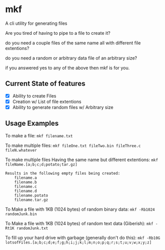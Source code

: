 # mkf
A cli utility for generating files

Are you tired of having to pipe to a file to create it?

do you need a couple files of the same name all with different file extentions?

do you need a random or arbitrary data file of an arbitrary size?

if you answered yes to any of the above then mkf is for you. 

## Current State of features

- [x] Ability to create Files
- [x] Creation w/ List of file extentions
- [x] Ability to generate random files w/ Arbitrary size

## Usage Examples

To make a file: 
    `mkf filename.txt`

To make multiple files:
    `mkf fileOne.txt fileTwo.bin fileThree.c fileN.whatever`

To make multiple files Having the same name but different extentions:
    `mkf fileName.[a;b;c;d;potato;tar.gz]`

    Results in the following empty files being created:
        filename.a
        filename.b
        filename.c
        filename.d
        filename.potato
        filename.tar.gz

To Make a file with 1KB (1024 bytes) of random binary data:
    `mkf -Rb1024 randomJunk.bin`

To Make a file with 1KB (1024 bytes) of random text data (Giberish):
    `mkf -Rt1K randomJunk.txt`

To fill up your hard drive with garbage (generally don't do this):
    `mkf -Rb10G  lotsofFiles.[a;b;c;d;e;f;g;h;i;j;k;l;m;n;o;p;q;r;s;t;u;v;w;x;y;z]`